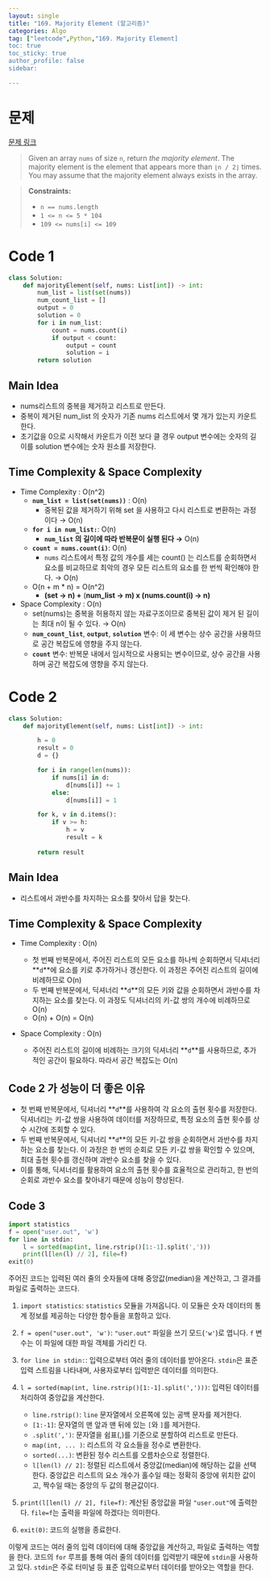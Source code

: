```yaml
---
layout: single
title: "169. Majority Element (알고리즘)"
categories: Algo
tag: ["leetcode",Python,"169. Majority Element]
toc: true
toc_sticky: true
author_profile: false
sidebar:

---
```


# 문제

[문제 링크](https://leetcode.com/problems/majority-element/?envType=featured-list)

> Given an array `nums` of size `n`, return _the majority element_. The majority element is the element that appears more than `⌊n / 2⌋` times. You may assume that the majority element always exists in the array.

> **Constraints:**
> 
> - `n == nums.length`
> - `1 <= n <= 5 * 104`
> - `109 <= nums[i] <= 109`

# Code 1

```python
class Solution:
    def majorityElement(self, nums: List[int]) -> int:
        num_list = list(set(nums))
        num_count_list = []
        output = 0
        solution = 0
        for i in num_list:
            count = nums.count(i)
            if output < count:
                output = count
                solution = i
        return solution
```

## Main Idea

- nums리스트의 중복을 제거하고 리스트로 만든다.
- 중복이 제거된 num_list 의 숫자가 기존 nums 리스트에서 몇 개가 있는지 카운트한다.
- 초기값을 0으로 시작해서 카운트가 이전 보다 클 경우 output 변수에는 숫자의 길이를 solution 변수에는 숫자 원소를 저장한다.

## Time Complexity & Space Complexity

- Time Complexity : O(n^2)
    - **`num_list = list(set(nums))`** : O(n)
        - 중복된 값을 제거하기 위해 set 을 사용하고 다시 리스트로 변환하는 과정이다 → O(n)
    - **`for i in num_list:`**: O(n)
        - **`num_list` 의 길이에 따라 반복문이 실행 된다 →** O(n)
    - **`count = nums.count(i)`**: O(n)
        - `nums` 리스트에서 특정 값의 개수를 세는 count() 는 리스트를 순회하면서 요소를 비교하므로 최악의 경우 모든 리스트의 요소를 한 번씩 확인해야 한다. → O(n)
    - O(n + m * n) = O(n^2)
        - **(set → n) +** (**num_list → m) x (nums.count(i) → n)**
- Space Complexity : O(n)
    - set(nums)는 중복을 허용하지 않는 자료구조이므로 중복된 값이 제거 된 길이는 최대 n이 될 수 있다. → O(n)
    - **`num_count_list`**, **`output`**, **`solution`** 변수: 이 세 변수는 상수 공간을 사용하므로 공간 복잡도에 영향을 주지 않는다.
    - **`count`** 변수: 반복문 내에서 임시적으로 사용되는 변수이므로, 상수 공간을 사용하며 공간 복잡도에 영향을 주지 않는다.

# Code 2

```python
class Solution:
    def majorityElement(self, nums: List[int]) -> int:

        h = 0
        result = 0
        d = {}

        for i in range(len(nums)):
            if nums[i] in d: 
                d[nums[i]] += 1
            else:
                d[nums[i]] = 1

        for k, v in d.items():
            if v >= h:
                h = v
                result = k
        
        return result
```

## Main Idea

- 리스트에서 과반수를 차지하는 요소를 찾아서 답을 찾는다.

## Time Complexity & Space Complexity

- Time Complexity : O(n)
    - 첫 번째 반복문에서, 주어진 리스트의 모든 요소를 하나씩 순회하면서 딕셔너리 **`d`**에 요소를 키로 추가하거나 갱신한다. 이 과정은 주어진 리스트의 길이에 비례하므로 O(n)
    - 두 번째 반복문에서, 딕셔너리 **`d`**의 모든 키와 값을 순회하면서 과반수를 차지하는 요소를 찾는다. 이 과정도 딕셔너리의 키-값 쌍의 개수에 비례하므로 O(n)
    - O(n) + O(n) = O(n)
    
- Space Complexity : O(n)
    - 주어진 리스트의 길이에 비례하는 크기의 딕셔너리 **`d`**를 사용하므로, 추가적인 공간이 필요하다. 따라서 공간 복잡도는 O(n)

## Code 2 가 성능이 더 좋은 이유

- 첫 번째 반복문에서, 딕셔너리 **`d`**를 사용하여 각 요소의 출현 횟수를 저장한다. 딕셔너리는 키-값 쌍을 사용하여 데이터를 저장하므로, 특정 요소의 출현 횟수를 상수 시간에 조회할 수 있다.
- 두 번째 반복문에서, 딕셔너리 **`d`**의 모든 키-값 쌍을 순회하면서 과반수를 차지하는 요소를 찾는다. 이 과정은 한 번의 순회로 모든 키-값 쌍을 확인할 수 있으며, 최대 출현 횟수를 갱신하며 과반수 요소를 찾을 수 있다.
- 이를 통해, 딕셔너리를 활용하여 요소의 출현 횟수를 효율적으로 관리하고, 한 번의 순회로 과반수 요소를 찾아내기 때문에 성능이 향상된다.

## Code 3 

```python
import statistics
f = open("user.out", 'w')
for line in stdin:
    l = sorted(map(int, line.rstrip()[1:-1].split(',')))
    print(l[len(l) // 2], file=f)
exit(0)
```

주어진 코드는 입력된 여러 줄의 숫자들에 대해 중앙값(median)을 계산하고, 그 결과를 파일로 출력하는 코드다.

1. `import statistics`: `statistics` 모듈을 가져옵니다. 이 모듈은 숫자 데이터의 통계 정보를 제공하는 다양한 함수들을 포함하고 있다.
    
2. `f = open("user.out", 'w')`: `"user.out"` 파일을 쓰기 모드(`'w'`)로 엽니다. `f` 변수는 이 파일에 대한 파일 객체를 가리킨 다.
    
3. `for line in stdin:`: 입력으로부터 여러 줄의 데이터를 받아온다. `stdin`은 표준 입력 스트림을 나타내며, 사용자로부터 입력받은 데이터를 의미한다.
    
4. `l = sorted(map(int, line.rstrip()[1:-1].split(',')))`: 입력된 데이터를 처리하여 중앙값을 계산한다.
    
    - `line.rstrip()`: `line` 문자열에서 오른쪽에 있는 공백 문자를 제거한다.
    - `[1:-1]`: 문자열의 맨 앞과 맨 뒤에 있는 `[`와 `]`를 제거한다.
    - `.split(',')`: 문자열을 쉼표(,)를 기준으로 분할하여 리스트로 만든다.
    - `map(int, ... )`: 리스트의 각 요소들을 정수로 변환한다.
    - `sorted(...)`: 변환된 정수 리스트를 오름차순으로 정렬한다.
    - `l[len(l) // 2]`: 정렬된 리스트에서 중앙값(median)에 해당하는 값을 선택한다. 중앙값은 리스트의 요소 개수가 홀수일 때는 정확히 중앙에 위치한 값이고, 짝수일 때는 중앙의 두 값의 평균값이다.
5. `print(l[len(l) // 2], file=f)`: 계산된 중앙값을 파일 `"user.out"`에 출력한다. `file=f`는 출력을 파일에 하겠다는 의미한다.
    
6. `exit(0)`: 코드의 실행을 종료한다.
    

이렇게 코드는 여러 줄의 입력 데이터에 대해 중앙값을 계산하고, 파일로 출력하는 역할을 한다. 코드의 `for` 루프를 통해 여러 줄의 데이터를 입력받기 때문에 `stdin`을 사용하고 있다. `stdin`은 주로 터미널 등 표준 입력으로부터 데이터를 받아오는 역할을 한다.